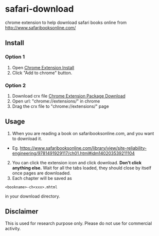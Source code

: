 # safari-download
chrome extension to help download safari books online from http://www.safaribooksonline.com/

## Install
### Option 1
1. Open [Chrome Extension Install](https://chrome.google.com/webstore/detail/safari-books-download/anlpljppoinmpaedoilhjibjehpjhcob?hl=en-US&gl=US)
2. Click "Add to chrome" button.

### Option 2
1. Download crx file [Chrome Extension Package Download](https://github.com/chenditc/safari-download/blob/master/chrome-extension.crx?raw=true)
2. Open url: "chrome://extensions/" in chrome
3. Drag the crx file to "chrome://extensions/" page

## Usage
1. When you are reading a book on safaribooksonline.com, and you want to download it. 
 - Eg. https://www.safaribooksonline.com/library/view/site-reliability-engineering/9781491929117/ch01.html#idm140203539211104
2. You can click the extension icon and click download. **Don't click anything else.** Wait for all the tabs loaded, they should close by itself once pages are downloaded.
3. Each chapter will be saved as 

```
<bookname>-ch<xxx>.mhtml
```
in your download directory.

## Disclaimer
This is used for research purpose only. Please do not use for commercial activity.
